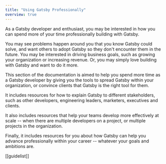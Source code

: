 ```yaml
---
title: "Using Gatsby Professionally"
overview: true
---
```


As a Gatsby developer and enthusiast, you may be interested in how you can spend more of your time professionally building with Gatsby.

You may see problems happen around you that you know Gatsby could solve, and want others to adopt Gatsby so they don't encounter them in the future. You may be interested in driving business goals, such as growing your organization or increasing revenue. Or, you may simply love building with Gatsby and want to do it more.

This section of the documentation is aimed to help you spend more time as a Gatsby developer by giving you the tools to spread Gatsby within your organization, or convince clients that Gatsby is the right tool for them.

It includes resources for how to explain Gatsby to different stakeholders, such as other developers, engineering leaders, marketers, executives and clients.

It also includes resources that help your teams develop more effectively at scale -- when there are multiple developers on a project, or multiple projects in the organization.

Finally, it includes resources for you about how Gatsby can help you advance professionally within your career -- whatever your goals and ambitions are.

[[guidelist]]
